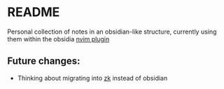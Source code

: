 # README
Personal collection of notes in an obsidian-like structure, currently using them within the obsidia [nvim plugin](https://github.com/epwalsh/obsidian.nvim) 


## Future changes: 
- Thinking about migrating into [zk](https://github.com/zk-org/zk)  instead of obsidian

